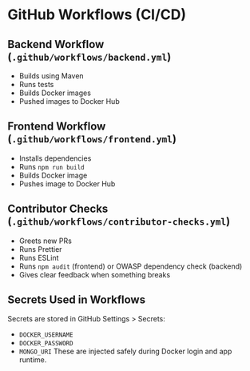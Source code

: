 # GitHub Workflows (CI/CD)

## Backend Workflow (`.github/workflows/backend.yml`)
- Builds using Maven
- Runs tests
- Builds Docker images
- Pushed images to Docker Hub

## Frontend Workflow (`.github/workflows/frontend.yml`)
- Installs dependencies
- Runs `npm run build`
- Builds Docker image
- Pushes image to Docker Hub

## Contributor Checks (`.github/workflows/contributor-checks.yml`)
- Greets new PRs
- Runs Prettier
- Runs ESLint
- Runs `npm audit` (frontend) or OWASP dependency check (backend)
- Gives clear feedback when something breaks

## Secrets Used in Workflows
Secrets are stored in GitHub Settings > Secrets:
- `DOCKER_USERNAME`
- `DOCKER_PASSWORD`
- `MONGO_URI`
These are injected safely during Docker login and app runtime.